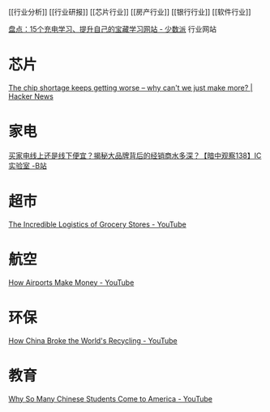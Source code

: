 [[行业分析]]
[[行业研报]]
[[芯片行业]]
[[房产行业]]
[[银行行业]]
[[软件行业]]

[盘点：15个充电学习、提升自己的宝藏学习网站 - 少数派](https://sspai.com/post/66610)
	行业网站

# 芯片
[The chip shortage keeps getting worse – why can't we just make more? | Hacker News](https://news.ycombinator.com/item?id=28400784)
# 家电
[买家电线上还是线下便宜？揭秘大品牌背后的经销商水多深？【暗中观察138】IC实验室 -B站](https://www.bilibili.com/video/BV1m3411z7J9)
# 超市
[The Incredible Logistics of Grocery Stores - YouTube](https://www.youtube.com/watch?v=BNpk_OGEGlA)
# 航空
[How Airports Make Money - YouTube](https://www.youtube.com/watch?v=wdU1WTBJMl0)
# 环保
[How China Broke the World's Recycling - YouTube](https://www.youtube.com/watch?v=KXRtNwUju5g)
# 教育
[Why So Many Chinese Students Come to America - YouTube](https://www.youtube.com/watch?v=TVCEvx8JCTQ)
